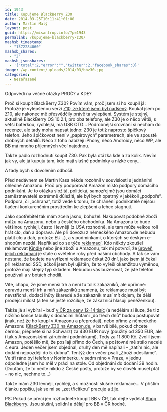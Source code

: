 ```yaml
---
id: 1943
title: Kupujeme BlackBerry Z30
date: 2014-03-25T10:11:41+01:00
author: Martin Malý
layout: post
guid: https://misantrop.info/?p=1943
permalink: /kupujeme-blackberry-z30/
mashsb_timestamp:
  - "1572284060"
mashsb_shares:
  - "2"
mashsb_jsonshares:
  - '{"total":2,"error":"","twitter":2,"facebook_shares":0}'
image: /wp-content/uploads/2014/03/bbz30.jpg
categories:
  - Nezařazené
---
```

Odpovědi na věčné otázky PROČ? a KDE?

<!--more-->

Proč si koupit BlackBerry Z30? Povím vám, proč jsem si ho koupil já: Protože je vylepšenou verzí [Z10, ze které jsem byl nadšený](https://misantrop.info/prvni-kroky-s-blackberry-z10/ "První kroky s BlackBerry Z10"). Koukal jsem po Z10, ale nakonec mě přesvědčily právě ta vylepšení. Systém je stejný, aktuálně BlackBerry OS 10.2.1, pro oba telefony, ale Z30 je o něco větší, s větší baterkou, rychlejší, má USB OTG&#8230; Podrobnější srovnání si nechám do recenze, ale tady mohu napsat jedno: Z30 je totiž naprosto špičkový telefon. Jeho špičkovost není v &#8222;papírových&#8220; parametrech, ale ve spoustě drobných detailů. Něco z toho nabízejí iPhony, něco Androidy, něco WP, ale BB má mnoho příjemných věcí najednou.

Takže padlo rozhodnutí koupit Z30. Pak byla otázka kde a za kolik. Nevím jak vy, ale já kupuju tam, kde mají slušné podmínky a nízké ceny&#8230;

A tady bych s dovolením odbočil.

Před nedávnem se Martin Kasa někde rozohnil v souvislosti s jednáními ohledně Amazonu. Proč prý podporovat Amazon místo podpory domácího podnikání. Je to otázka složitá, politická, samozřejmě jsou domácí zaměstnavatelé extrémně důležití, ale byl bych opatrný v jakékoli &#8222;podpoře&#8220;. Podpora, či &#8222;ochrana&#8220;, totiž vede k tomu, že chránění podnikatelé nejsou tlačeni konkurenčním prostředím ke zlepšení a lehce stagnují.

Jako spotřebitel tak mám zcela jasno, bohužel: Nakupovat podobné zboží můžu na Amazonu, nebo u českého obchodníka. Na Amazonu to bude většinou rychleji, často i levněji (z USA rozhodně, ale tam může velkou roli hrát clo, daň a doprava. Ale při dovozu z německého Amazon.de nebudu platit clo a daň, protože EU&#8230;), a s podmínkami, o kterých se českým e-shopům nezdá. Například co se týče [reklamací](https://misantrop.info/jak-reklamovat-u-amazonu-neplatit-znovu-clo-ani-dph). Kdo někdy zkoušel reklamovat [Kindle](https://www.amazon.de/s/?_encoding=UTF8&camp=1638&creative=19454&field-keywords=kindle%20paperwhite&linkCode=ur2&site-redirect=de&sprefix=kindl%2Celectronics%2C181&tag=kindlecat-21&url=search-alias%3Delectronics) nebo jiné zboží u Amazonu, tak mi potvrdí, že [úroveň jejich reklamací](https://misantrop.info/vite-co-je-za-starosti-s-reklamaci-zbozi-v-cizine) je stále o světelné roky před našimi obchody. A tak se vám nestane, že budete na vyřízení reklamace čekat 20 dní, jako jsem já čekal při reklamaci SSD, ačkoli jsem byl ujištěn, že to vyřeší okamžitou výměnou, protože mají stejný typ skladem. Nebudou vás buzerovat, že jste telefon používali a v botách chodili.

Víte, chápu, že jsme menší trh a není tu tolik zákazníků, ale upřímně: opravdu menší trh a míň zákazníků znamená, že reklamace musí být nevstřícná, dodací lhůty škaredé a že zákazník musí mít dojem, že dělá prodejci milost (a ten se ještě rozčiluje, že zákazníci hlasují peněženkou).

Takže já si vybíral &#8211; buď [v ČR za ceny 12-14 tisíc](https://mobilni-telefony.heureka.cz/blackberry-z30/) (a nedělám si iluze, že ti z nižšího konce tabulky s dodacími lhůtami &#8222;do třech dnů&#8220; budou postupovat jinak, než že ho koupí v Amazonu a přeprodají), nebo přímo z německého Amazonu ([BlackBerry Z30 na Amazon.de](https://www.amazon.de/gp/product/B00GBZ4JSW/ref=as_li_tf_tl?ie=UTF8&camp=1638&creative=6742&creativeASIN=B00GBZ4JSW&linkCode=as2&tag=kindlecat-21), v barvě bílé, pokud chcete černou, přepněte si na Schwarz) za 430 EUR nový (použitý od 350 EUR, ale i tak s Amazonskými záručními podmínkami). Tedy za 11.800 Kč. Zvolil jsem Amazon, potěšilo mě, že posílají přímo do Čech, a poštovné mě stálo necelé 4 eura. Jeden večer jsem objednal, druhý den mě napínali &#8211; &#8222;zatím nic, ale dodání nejpozději do 5. dubna&#8220;. Tentýž den večer psali &#8222;Zboží odesíláme&#8220;. Ve tři ráno byl telefon v Norimberku, v sedm ráno v Praze, v jednu odpoledne jsem ho měl v práci na stole. Od objednání do dodání 39 hodin. (Doufám, že to nečte nikdo z České pošty, protože by se člověk musel ptát &#8211; no nic, nechme to&#8230;)

Takže mám Z30 levněji, rychleji, a s možností slušné reklamace&#8230; V příštím článku popíšu, jak se mi se &#8222;zet třicítkou&#8220; pracuje a žije.

PS: Pokud se přeci jen rozhodnete koupit BB v ČR, tak dejte vydělat [Shop Blackberry](https://www.shopblackberry.cz/). Jsou slušní, solidní a dělají pro BB v ČR hodně.